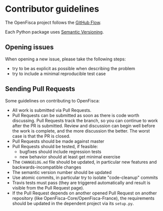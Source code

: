 # Contributor guidelines

The OpenFisca project follows the [GitHub Flow](https://guides.github.com/introduction/flow/).

Each Python package uses [Semantic Versioning](http://semver.org/).

## Opening issues

When opening a new issue, please take the following steps:
- try to be as explicit as possible when describing the problem
- try to include a minimal reproducible test case

## Sending Pull Requests

Some guidelines on contributing to OpenFisca:

- All work is submitted via Pull Requests.
- Pull Requests can be submitted as soon as there is code worth discussing. Pull Requests track the branch, so you can continue to work after the PR is submitted. Review and discussion can begin well before the work is complete, and the more discussion the better. The worst case is that the PR is closed.
- Pull Requests should be made against master
- Pull Requests should be tested, if feasible:
  - bugfixes should include regression tests
  - new behavior should at least get minimal exercise
- The `CHANGELOG.md` file should be updated, in particular new features and backwards-incompatible changes
- The semantic version number should be updated
- Use atomic commits, in particular try to isolate "code-cleanup" commits
- Travis tests must pass (they are triggered automatically and result is visible from the Pull Request page).
- If the Pull Request depends on another opened Pull Request on another repository (like OpenFisca-Core/OpenFisca-France), the requirements should be updated in the dependent project via its `setup.py`.
